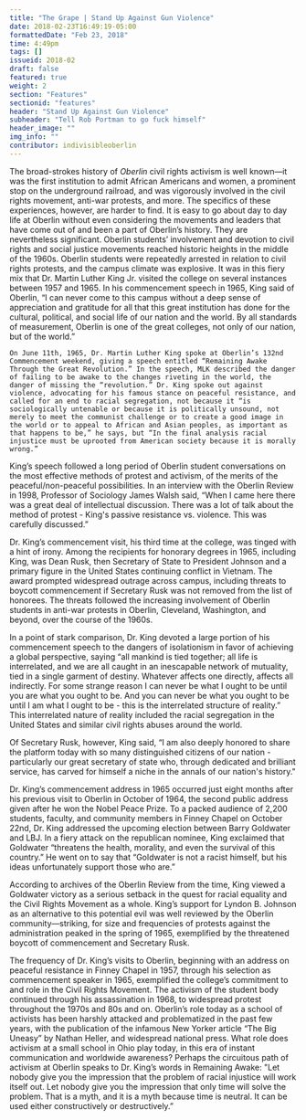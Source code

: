 ```yaml
---
title: "The Grape | Stand Up Against Gun Violence"
date: 2018-02-23T16:49:19-05:00
formattedDate: "Feb 23, 2018"
time: 4:49pm
tags: []
issueid: 2018-02
draft: false
featured: true
weight: 2 
section: "Features"
sectionid: "features"
header: "Stand Up Against Gun Violence"
subheader: "Tell Rob Portman to go fuck himself"
header_image: ""
img_info: ""
contributor: indivisibleoberlin
---
```


The broad-strokes history of *Oberlin* civil rights activism is well known—it was the first institution to admit African Americans and women, a prominent stop on the underground railroad, and was vigorously involved in the civil rights movement, anti-war protests, and more. The specifics of these experiences, however, are harder to find. It is easy to go about day to day life at Oberlin without even considering the movements and leaders that have come out of and been a part of Oberlin’s history. They are nevertheless significant. Oberlin students’ involvement and devotion to civil rights and social justice movements reached historic heights in the middle of the 1960s. Oberlin students were repeatedly arrested in relation to civil rights protests, and the campus climate was explosive. It was in this fiery mix that Dr. Martin Luther King Jr. visited the college on several instances between 1957 and 1965. In his commencement speech in 1965, King said of Oberlin, “I can never come to this campus without a deep sense of appreciation and gratitude for all that this great institution has done for the cultural, political, and social life of our nation and the world. By all standards of measurement, Oberlin is one of the great colleges, not only of our nation, but of the world.” 

	On June 11th, 1965, Dr. Martin Luther King spoke at Oberlin’s 132nd Commencement weekend, giving a speech entitled “Remaining Awake Through the Great Revolution.” In the speech, MLK described the danger of failing to be awake to the changes riveting in the world, the danger of missing the “revolution.” Dr. King spoke out against violence, advocating for his famous stance on peaceful resistance, and called for an end to racial segregation, not because it “is sociologically untenable or because it is politically unsound, not merely to meet the communist challenge or to create a good image in the world or to appeal to African and Asian peoples, as important as that happens to be,” he says, but “In the final analysis racial injustice must be uprooted from American society because it is morally wrong.” 
  
King’s speech followed a long period of Oberlin student conversations on the most effective methods of protest and activism, of the merits of the peaceful/non-peaceful possibilities. In an interview with the Oberlin Review in 1998, Professor of Sociology James Walsh said, “When I came here there was a great deal of intellectual discussion. There was a lot of talk about the method of protest - King's passive resistance vs. violence. This was carefully discussed.”
  
Dr. King’s commencement visit, his third time at the college, was tinged with a hint of irony. Among the recipients for honorary degrees in 1965, including King, was Dean Rusk, then Secretary of State to President Johnson and a primary figure in the United States continuing conflict in Vietnam. The award prompted widespread outrage across campus, including threats to boycott commencement if Secretary Rusk was not removed from the list of honorees. The threats followed the increasing involvement of Oberlin students in anti-war protests in Oberlin, Cleveland, Washington, and beyond, over the course of the 1960s. 
  
In a point of stark comparison, Dr. King devoted a large portion of his commencement speech to the dangers of isolationism in favor of achieving a global perspective, saying “all mankind is tied together; all life is interrelated, and we are all caught in an inescapable network of mutuality, tied in a single garment of destiny. Whatever affects one directly, affects all indirectly. For some strange reason I can never be what I ought to be until you are what you ought to be. And you can never be what you ought to be until I am what I ought to be - this is the interrelated structure of reality.” This interrelated nature of reality included the racial segregation in the United States and similar civil rights abuses around the world.

Of Secretary Rusk, however, King said, “I am also deeply honored to share the platform today with so many distinguished citizens of our nation - particularly our great secretary of state who, through dedicated and brilliant service, has carved for himself a niche in the annals of our nation's history."

Dr. King’s commencement address in 1965 occurred just eight months after his previous visit to Oberlin in October of 1964, the second public address given after he won the Nobel Peace Prize. To a packed audience of 2,200 students, faculty, and community members in Finney Chapel on October 22nd, Dr. King addressed the upcoming election between Barry Goldwater and LBJ. In a fiery attack on the republican nominee, King exclaimed that Goldwater “threatens the health, morality, and even the survival of this country.” He went on to say that “Goldwater is not a racist himself, but his ideas unfortunately support those who are.”

According to archives of the Oberlin Review from the time, King viewed a Goldwater victory as a serious setback in the quest for racial equality and the Civil Rights Movement as a whole. King’s support for Lyndon B. Johnson as an alternative to this potential evil was well reviewed by the Oberlin community—striking, for size and frequencies of protests against the administration peaked in the spring of 1965, exemplified by the threatened boycott of commencement and Secretary Rusk. 

The frequency of Dr. King’s visits to Oberlin, beginning with an address on peaceful resistance in Finney Chapel in 1957, through his selection as commencement speaker in 1965, exemplified the college’s commitment to and role in the Civil Rights Movement. The activism of the student body continued through his assassination in 1968, to widespread protest throughout the 1970s and 80s and on. Oberlin’s role today as a school of activists has been harshly attacked and problematized in the past few years, with the publication of the infamous New Yorker article “The Big Uneasy” by Nathan Heller, and widespread national press. What role does activism at a small school in Ohio play today, in this era of instant communication and worldwide awareness? Perhaps the circuitous path of activism at Oberlin speaks to Dr. King’s words in Remaining Awake: "Let nobody give you the impression that the problem of racial injustice will work itself out. Let nobody give you the impression that only time will solve the problem. That is a myth, and it is a myth because time is neutral. It can be used either constructively or destructively.”

